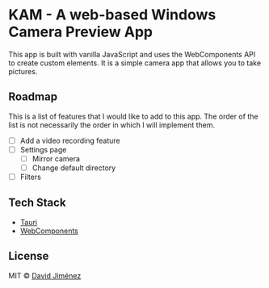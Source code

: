 # KAM - A web-based Windows Camera Preview App

This app is built with vanilla JavaScript and uses the WebComponents API to create custom elements. It is a simple camera app that allows you to take pictures.

## Roadmap

This is a list of features that I would like to add to this app. The order of the list is not necessarily the order in which I will implement them.

- [ ] Add a video recording feature
- [ ] Settings page
  - [ ] Mirror camera
  - [ ] Change default directory
- [ ] Filters

## Tech Stack

- [Tauri](https://tauri.app)
- [WebComponents](https://developer.mozilla.org/en-US/docs/Web/Web_Components)

## License

MIT ©️ [David Jiménez](https://dubis.dev)
